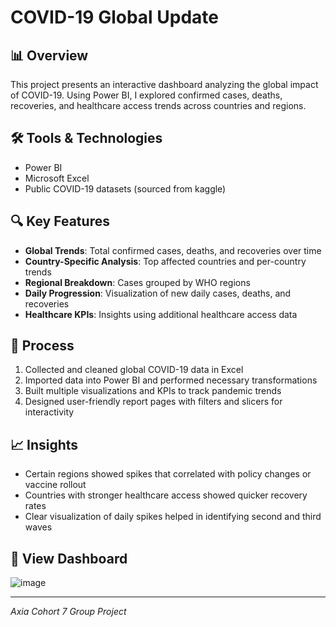 
# COVID-19 Global Update

## 📊 Overview
This project presents an interactive dashboard analyzing the global impact of COVID-19. Using Power BI, I explored confirmed cases, deaths, recoveries, and healthcare access trends across countries and regions.

## 🛠️ Tools & Technologies
- Power BI
- Microsoft Excel
- Public COVID-19 datasets (sourced from kaggle)

## 🔍 Key Features
- **Global Trends**: Total confirmed cases, deaths, and recoveries over time  
- **Country-Specific Analysis**: Top affected countries and per-country trends  
- **Regional Breakdown**: Cases grouped by WHO regions  
- **Daily Progression**: Visualization of new daily cases, deaths, and recoveries  
- **Healthcare KPIs**: Insights using additional healthcare access data  

## 📌 Process
1. Collected and cleaned global COVID-19 data in Excel
2. Imported data into Power BI and performed necessary transformations
3. Built multiple visualizations and KPIs to track pandemic trends
4. Designed user-friendly report pages with filters and slicers for interactivity

## 📈 Insights
- Certain regions showed spikes that correlated with policy changes or vaccine rollout
- Countries with stronger healthcare access showed quicker recovery rates
- Clear visualization of daily spikes helped in identifying second and third waves

## 🔗 View Dashboard
![image](https://github.com/user-attachments/assets/96339280-229d-4c59-9f7b-fda5b406e778)

---

*Axia Cohort 7 Group Project*
